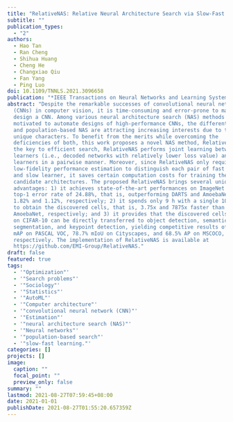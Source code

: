 ```yaml
---
title: "RelativeNAS: Relative Neural Architecture Search via Slow-Fast Learning"
subtitle: ""
publication_types:
  - "2"
authors:
  - Hao Tan
  - Ran Cheng
  - Shihua Huang
  - Cheng He
  - Changxiao Qiu
  - Fan Yang
  - Ping Luo
doi: 10.1109/TNNLS.2021.3096658
publication: "*IEEE Transactions on Neural Networks and Learning Systems*"
abstract: "Despite the remarkable successes of convolutional neural networks
  (CNNs) in computer vision, it is time-consuming and error-prone to manually
  design a CNN. Among various neural architecture search (NAS) methods that are
  motivated to automate designs of high-performance CNNs, the differentiable NAS
  and population-based NAS are attracting increasing interests due to their
  unique characters. To benefit from the merits while overcoming the
  deficiencies of both, this work proposes a novel NAS method, RelativeNAS. As
  the key to efficient search, RelativeNAS performs joint learning between fast
  learners (i.e., decoded networks with relatively lower loss value) and slow
  learners in a pairwise manner. Moreover, since RelativeNAS only requires
  low-fidelity performance estimation to distinguish each pair of fast learner
  and slow learner, it saves certain computation costs for training the
  candidate architectures. The proposed RelativeNAS brings several unique
  advantages: 1) it achieves state-of-the-art performances on ImageNet with
  top-1 error rate of 24.88%, that is, outperforming DARTS and AmoebaNet-B by
  1.82% and 1.12%, respectively; 2) it spends only 9 h with a single 1080Ti GPU
  to obtain the discovered cells, that is, 3.75x and 7875x faster than DARTS and
  AmoebaNet, respectively; and 3) it provides that the discovered cells obtained
  on CIFAR-10 can be directly transferred to object detection, semantic
  segmentation, and keypoint detection, yielding competitive results of 73.1%
  mAP on PASCAL VOC, 78.7% mIoU on Cityscapes, and 68.5% AP on MSCOCO,
  respectively. The implementation of RelativeNAS is available at
  https://github.com/EMI-Group/RelativeNAS."
draft: false
featured: true
tags:
  - '"Optimization"'
  - '"Search problems"'
  - '"Sociology"'
  - '"Statistics"'
  - '"AutoML"'
  - '"Computer architecture"'
  - '"convolutional neural network (CNN)"'
  - '"Estimation"'
  - '"neural architecture search (NAS)"'
  - '"Neural networks"'
  - '"population-based search"'
  - '"slow-fast learning."'
categories: []
projects: []
image:
  caption: ""
  focal_point: ""
  preview_only: false
summary: ""
lastmod: 2021-08-27T07:59:45+08:00
date: 2021-01-01
publishDate: 2021-08-27T01:55:20.657359Z
---
```

